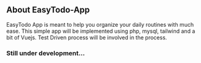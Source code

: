 ## About EasyTodo-App
EasyTodo App is meant to help you organize your daily routines with much ease.
This simple app will be implemented using php, mysql, tailwind and a bit of Vuejs.
Test Driven process will be involved in the process.

### Still under development...